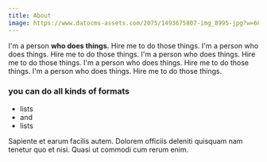 ```yaml
---
title: About
image: https://www.datocms-assets.com/2075/1493675807-img_8995-jpg?w=600&h=400&fm=jpg&fit=facearea&facepad=2
---
```


I'm a person **who does things.** Hire me to do those things. I'm a person who does things. Hire me to do those things. I'm a person who does things. Hire me to do those things. I'm a person who does things. Hire me to do those things. I'm a person who does things. Hire me to do those things. 

### you can do all kinds of formats

* lists
* and 
* lists

Sapiente et earum facilis autem. Dolorem officiis deleniti quisquam nam tenetur quo et nisi. Quasi ut commodi cum rerum enim.